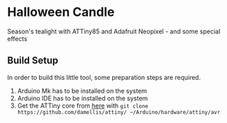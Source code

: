 # Halloween Candle
Season's tealight with ATTiny85 and Adafruit Neopixel - and some special effects

## Build Setup

In order to build this little tool, some preparation steps are required.

1. Arduino Mk has to be installed on the system
1. Arduino IDE has to be installed on the system
1. Get the ATTiny core from [here](https://github.com/damellis/attiny/) with 
```git clone https://github.com/damellis/attiny/ ~/Arduino/hardware/attiny/avr```
